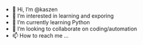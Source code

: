 - 👋 Hi, I’m @kaszen
- 👀 I’m interested in learning and exporing
- 🌱 I’m currently learning Python
- 💞️ I’m looking to collaborate on coding/automation
- 📫 How to reach me ...

<!---
kaszen/kaszen is a ✨ special ✨ repository because its `README.md` (this file) appears on your GitHub profile.
You can click the Preview link to take a look at your changes.
--->
